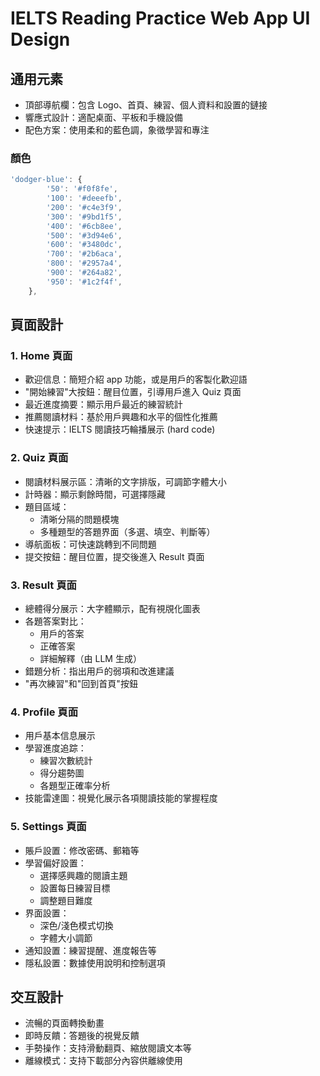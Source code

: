 # IELTS Reading Practice Web App UI Design

## 通用元素

- 頂部導航欄：包含 Logo、首頁、練習、個人資料和設置的鏈接
- 響應式設計：適配桌面、平板和手機設備
- 配色方案：使用柔和的藍色調，象徵學習和專注

### 顏色

```ts
'dodger-blue': {
        '50': '#f0f8fe',
        '100': '#deeefb',
        '200': '#c4e3f9',
        '300': '#9bd1f5',
        '400': '#6cb8ee',
        '500': '#3d94e6',
        '600': '#3480dc',
        '700': '#2b6aca',
        '800': '#2957a4',
        '900': '#264a82',
        '950': '#1c2f4f',
    },
 ```

## 頁面設計

### 1. Home 頁面

- 歡迎信息：簡短介紹 app 功能，或是用戶的客製化歡迎語
- "開始練習"大按鈕：醒目位置，引導用戶進入 Quiz 頁面
- 最近進度摘要：顯示用戶最近的練習統計
- 推薦閱讀材料：基於用戶興趣和水平的個性化推薦
- 快速提示：IELTS 閱讀技巧輪播展示 (hard code)

### 2. Quiz 頁面

- 閱讀材料展示區：清晰的文字排版，可調節字體大小
- 計時器：顯示剩餘時間，可選擇隱藏
- 題目區域：
  - 清晰分隔的問題模塊
  - 多種題型的答題界面（多選、填空、判斷等）
- 導航面板：可快速跳轉到不同問題
- 提交按鈕：醒目位置，提交後進入 Result 頁面

### 3. Result 頁面

- 總體得分展示：大字體顯示，配有視覑化圖表
- 各題答案對比：
  - 用戶的答案
  - 正確答案
  - 詳細解釋（由 LLM 生成）
- 錯題分析：指出用戶的弱項和改進建議
- "再次練習"和"回到首頁"按鈕

### 4. Profile 頁面

- 用戶基本信息展示
- 學習進度追踪：
  - 練習次數統計
  - 得分趨勢圖
  - 各題型正確率分析
- 技能雷達圖：視覺化展示各項閱讀技能的掌握程度

### 5. Settings 頁面

- 賬戶設置：修改密碼、郵箱等
- 學習偏好設置：
  - 選擇感興趣的閱讀主題
  - 設置每日練習目標
  - 調整題目難度
- 界面設置：
  - 深色/淺色模式切換
  - 字體大小調節
- 通知設置：練習提醒、進度報告等
- 隱私設置：數據使用說明和控制選項

## 交互設計

- 流暢的頁面轉換動畫
- 即時反饋：答題後的視覺反饋
- 手勢操作：支持滑動翻頁、縮放閱讀文本等
- 離線模式：支持下載部分內容供離線使用
